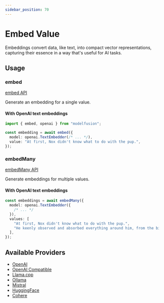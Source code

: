 ```yaml
---
sidebar_position: 70
---
```


# Embed Value

Embeddings convert data, like text, into compact vector representations, capturing their essence in a way that's useful for AI tasks.

## Usage

### embed

[embed API](/api/modules#embed)

Generate an embedding for a single value.

#### With OpenAI text embeddings

```ts
import { embed, openai } from "modelfusion";

const embedding = await embed({
  model: openai.TextEmbedder(/* ... */),
  value: "At first, Nox didn't know what to do with the pup.",
});
```

### embedMany

[embedMany API](/api/modules#embedmany)

Generate embeddings for multiple values.

#### With OpenAI text embeddings

```ts
const embeddings = await embedMany({
  model: openai.TextEmbedder({
    /* ... */
  }),
  values: [
    "At first, Nox didn't know what to do with the pup.",
    "He keenly observed and absorbed everything around him, from the birds in the sky to the trees in the forest.",
  ],
});
```

## Available Providers

- [OpenAI](/integration/model-provider/openai)
- [OpenAI Compatible](/integration/model-provider/openaicompatible)
- [Llama.cpp](/integration/model-provider/llamacpp)
- [Ollama](/integration/model-provider/ollama)
- [Mistral](/integration/model-provider/mistral)
- [HuggingFace](/integration/model-provider/huggingface)
- [Cohere](/integration/model-provider/cohere)

